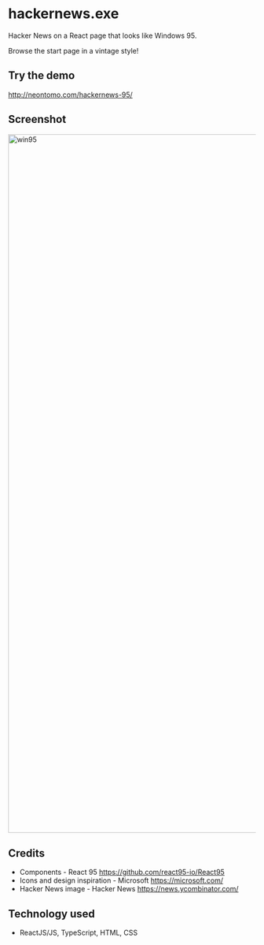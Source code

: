 # hackernews.exe

Hacker News on a React page that looks like Windows 95.

Browse the start page in a vintage style!

## Try the demo

http://neontomo.com/hackernews-95/

## Screenshot

<img width="1418" alt="win95" src="https://github.com/neontomo/hackernews-win95/assets/105588693/93f3025d-dcbf-4ab3-a225-c18626dc5941">

## Credits

- Components - React 95 https://github.com/react95-io/React95
- Icons and design inspiration - Microsoft https://microsoft.com/
- Hacker News image - Hacker News https://news.ycombinator.com/

## Technology used

- ReactJS/JS, TypeScript, HTML, CSS
